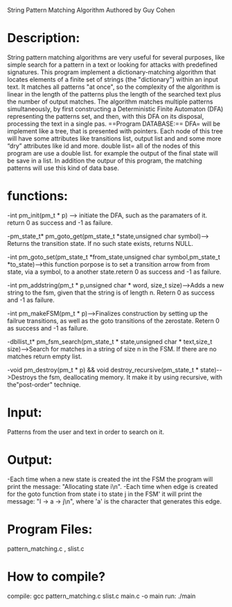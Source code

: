 String Pattern Matching Algorithm 
Authored by Guy Cohen

# Description:


String pattern matching algorithms are very useful for several purposes, like simple search for a pattern in a text or looking for attacks with predefined signatures.
This program implement a dictionary-matching algorithm that locates elements of a finite set of strings (the "dictionary") within an input text. It matches all patterns "at once", so the complexity of the algorithm is linear in the length of the patterns plus the length of the searched text plus the number of output matches. 
The algorithm matches multiple patterns simultaneously, by first constructing a Deterministic Finite Automaton (DFA) representing the patterns set, and then, with this DFA on its disposal, processing the text in a single pas. 
==Program DATABASE:==
DFA= will be implement like a tree, that is presented with pointers.  Each node of this tree will have some attributes like transitions list, output list and and some more “dry” attributes like id and more.
double list= all of the nodes of this program are use a double list. for example the output of the final state will be save in a list. In addition the outpur of this program, the matching patterns will use this kind of data base. 

# functions:


-int pm_init(pm_t * p) --> initiate the DFA, such as the paramaters of it. return 0 as success and -1 as failure.

-pm_state_t* pm_goto_get(pm_state_t *state,unsigned char symbol)--> Returns the transition state.  If no such state exists, returns NULL.

-int pm_goto_set(pm_state_t *from_state,unsigned char symbol,pm_state_t *to_state)-->this function porpose is to set a transition arrow from from state, via a symbol, to a another state.retern 0 as success and -1 as failure.

-int pm_addstring(pm_t * p,unsigned char * word, size_t size)-->Adds a new string to the fsm, given that the string is of length n. Retern 0 as success and -1 as failure.

-int pm_makeFSM(pm_t * p)-->Finalizes construction by setting up the failrue transitions, as well as the goto transitions of the zerostate. Retern 0 as success and -1 as failure.

-dbllist_t* pm_fsm_search(pm_state_t * state,unsigned char * text,size_t size)-->Search for matches in a string of size n in the FSM. If there are no matches return empty list.

-void pm_destroy(pm_t * p) && void destroy_recursive(pm_state_t * state)-->Destroys the fsm, deallocating memory. It make it by using recursive, with  the"post-order" techniqe.

# Input:


Patterns from the user and text in order to search on it.

# Output:


-Each time when a  new state is created the int the FSM the program 
  will print the message: "Allocating state i\n".
-Each time when edge is created for the goto function from state i to state j in the FSM' it will print the message: 
 "I -> a -> j\n", where 'a' is the character that generates this edge.

# Program Files:


pattern_matching.c , slist.c

# How to compile?


compile: gcc pattern_matching.c slist.c main.c -o main
run: ./main


